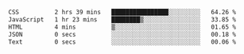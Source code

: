 
<!--START_SECTION:waka-->

```txt
CSS          2 hrs 39 mins   ████████████████░░░░░░░░░   64.26 %
JavaScript   1 hr 23 mins    ████████▒░░░░░░░░░░░░░░░░   33.85 %
HTML         4 mins          ▒░░░░░░░░░░░░░░░░░░░░░░░░   01.65 %
JSON         0 secs          ░░░░░░░░░░░░░░░░░░░░░░░░░   00.18 %
Text         0 secs          ░░░░░░░░░░░░░░░░░░░░░░░░░   00.06 %
```

<!--END_SECTION:waka-->

<!--unk0e-ctrlmd-blitzh-->
